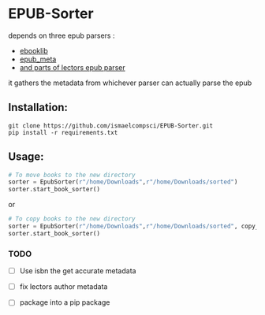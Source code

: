 # EPUB-Sorter
depends on three epub parsers : 
- [ebooklib](https://github.com/aerkalov/ebooklib)
- [epub_meta](https://github.com/paulocheque/epub-meta)
- [and parts of lectors epub parser](https://github.com/BasioMeusPuga/Lector)

it gathers the metadata from whichever parser can actually parse the epub


## Installation:

```
git clone https://github.com/ismaelcompsci/EPUB-Sorter.git
pip install -r requirements.txt
```

## Usage:
```python
# To move books to the new directory
sorter = EpubSorter(r"/home/Downloads",r"/home/Downloads/sorted")
sorter.start_book_sorter()
```
or
```python
# To copy books to the new directory
sorter = EpubSorter(r"/home/Downloads",r"/home/Downloads/sorted", copy_file=True)
sorter.start_book_sorter()
```

### TODO
- [ ] Use isbn the get accurate metadata
- [ ] fix lectors author metadata
- [ ] package into a pip package
 